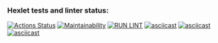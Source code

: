 ### Hexlet tests and linter status:
[![Actions Status](https://github.com/Maksyliator/php-project-lvl1/workflows/hexlet-check/badge.svg)](https://github.com/Maksyliator/php-project-lvl1/actions)
[![Maintainability](https://api.codeclimate.com/v1/badges/a99a88d28ad37a79dbf6/maintainability)](https://codeclimate.com/github/Maksyliator/php-project-lvl1/maintainability)
[![RUN LINT](https://github.com/Maksyliator/php-project-lvl1/actions/workflows/run_lint.yml/badge.svg)](https://github.com/Maksyliator/php-project-lvl1/actions/workflows/run_lint.yml)
[![asciicast](https://asciinema.org/a/sHu04jbIjlvIaX8GWziX17wb4.svg)](https://asciinema.org/a/sHu04jbIjlvIaX8GWziX17wb4)
[![asciicast](https://asciinema.org/a/PcwWxF8AMcFSJkT8zQJbugXBC.svg)](https://asciinema.org/a/PcwWxF8AMcFSJkT8zQJbugXBC)
[![asciicast](https://asciinema.org/a/DSeIDRguyu0EX60SLKDcwwSr8.svg)](https://asciinema.org/a/DSeIDRguyu0EX60SLKDcwwSr8)